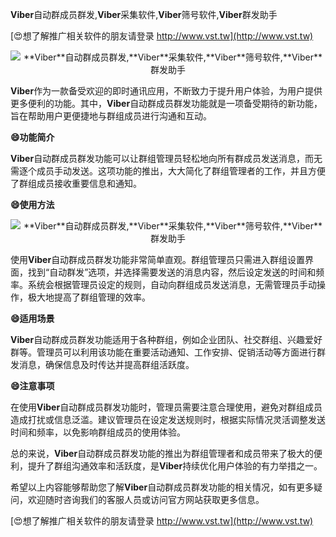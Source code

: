**Viber**自动群成员群发,**Viber**采集软件,**Viber**筛号软件,**Viber**群发助手

[😍想了解推广相关软件的朋友请登录 http://www.vst.tw](http://www.vst.tw)

 <center><img src="https://vst.tw/MP4/tuiguang/png/7.png" alt="**Viber**自动群成员群发,**Viber**采集软件,**Viber**筛号软件,**Viber**群发助手"></center>

**Viber**作为一款备受欢迎的即时通讯应用，不断致力于提升用户体验，为用户提供更多便利的功能。其中，**Viber**自动群成员群发功能就是一项备受期待的新功能，旨在帮助用户更便捷地与群组成员进行沟通和互动。

**😄功能简介**

**Viber**自动群成员群发功能可以让群组管理员轻松地向所有群成员发送消息，而无需逐个成员手动发送。这项功能的推出，大大简化了群组管理者的工作，并且方便了群组成员接收重要信息和通知。

**😄使用方法**

 <center><img src="https://vst.tw/MP4/tuiguang/png/3.png" alt="**Viber**自动群成员群发,**Viber**采集软件,**Viber**筛号软件,**Viber**群发助手"></center>

使用**Viber**自动群成员群发功能非常简单直观。群组管理员只需进入群组设置界面，找到“自动群发”选项，并选择需要发送的消息内容，然后设定发送的时间和频率。系统会根据管理员设定的规则，自动向群组成员发送消息，无需管理员手动操作，极大地提高了群组管理的效率。

**😄适用场景**

**Viber**自动群成员群发功能适用于各种群组，例如企业团队、社交群组、兴趣爱好群等。管理员可以利用该功能在重要活动通知、工作安排、促销活动等方面进行群发消息，确保信息及时传达并提高群组活跃度。

**😄注意事项**

在使用**Viber**自动群成员群发功能时，管理员需要注意合理使用，避免对群组成员造成打扰或信息泛滥。建议管理员在设定发送规则时，根据实际情况灵活调整发送时间和频率，以免影响群组成员的使用体验。

总的来说，**Viber**自动群成员群发功能的推出为群组管理者和成员带来了极大的便利，提升了群组沟通效率和活跃度，是**Viber**持续优化用户体验的有力举措之一。

希望以上内容能够帮助您了解**Viber**自动群成员群发功能的相关情况，如有更多疑问，欢迎随时咨询我们的客服人员或访问官方网站获取更多信息。

[😍想了解推广相关软件的朋友请登录 http://www.vst.tw](http://www.vst.tw)



